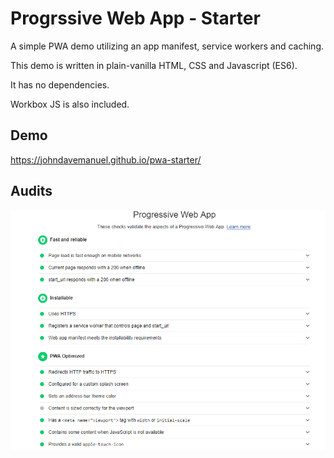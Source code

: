 # Progrssive Web App - Starter

A simple PWA demo utilizing an app manifest, service workers and caching. 

This demo is written in plain-vanilla HTML, CSS and Javascript (ES6). 

It has no dependencies.

Workbox JS is also included.


## Demo
https://johndavemanuel.github.io/pwa-starter/

## Audits
<img src="lighthouse-audit.png">
